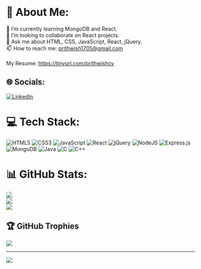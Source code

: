 # 💫 About Me:
🌱 I’m currently learning MongoDB and React.<br>👯 I’m looking to collaborate on React projects.<br>💬 Ask me about HTML, CSS, JavaScript, React, jQuery.<br>📫 How to reach me: prithwish1705@gmail.com<br><br>My Resume: https://tinyurl.com/prithwishcv


## 🌐 Socials:
[![LinkedIn](https://img.shields.io/badge/LinkedIn-%230077B5.svg?logo=linkedin&logoColor=white)](https://linkedin.com/in/prithwish17) 

# 💻 Tech Stack:
![HTML5](https://img.shields.io/badge/html5-%23E34F26.svg?style=for-the-badge&logo=html5&logoColor=white) 
![CSS3](https://img.shields.io/badge/css3-%231572B6.svg?style=for-the-badge&logo=css3&logoColor=white) 
![JavaScript](https://img.shields.io/badge/javascript-%23323330.svg?style=for-the-badge&logo=javascript&logoColor=%23F7DF1E)
![React](https://img.shields.io/badge/react-%2320232a.svg?style=for-the-badge&logo=react&logoColor=%2361DAFB) 
![jQuery](https://img.shields.io/badge/jquery-%230769AD.svg?style=for-the-badge&logo=jquery&logoColor=white) 
![NodeJS](https://img.shields.io/badge/node.js-6DA55F?style=for-the-badge&logo=node.js&logoColor=white) 
![Express.js](https://img.shields.io/badge/express.js-%23404d59.svg?style=for-the-badge&logo=express&logoColor=%2361DAFB) 
![MongoDB](https://img.shields.io/badge/MongoDB-%234ea94b.svg?style=for-the-badge&logo=mongodb&logoColor=white)
![Java](https://img.shields.io/badge/java-%23ED8B00.svg?style=for-the-badge&logo=java&logoColor=white) 
![C](https://img.shields.io/badge/c-%2300599C.svg?style=for-the-badge&logo=c&logoColor=white) 
![C++](https://img.shields.io/badge/c++-%2300599C.svg?style=for-the-badge&logo=c%2B%2B&logoColor=white) 

# 📊 GitHub Stats:
![](https://github-readme-stats.vercel.app/api?username=PrithwishSarkar&theme=dark&hide_border=false&include_all_commits=false&count_private=false)<br/>
![](https://github-readme-streak-stats.herokuapp.com/?user=PrithwishSarkar&theme=dark&hide_border=false)<br/>
![](https://github-readme-stats.vercel.app/api/top-langs/?username=PrithwishSarkar&theme=dark&hide_border=false&include_all_commits=false&count_private=false&layout=compact)

## 🏆 GitHub Trophies
![](https://github-profile-trophy.vercel.app/?username=PrithwishSarkar&theme=dracula&no-frame=false&no-bg=false&margin-w=4)

---
[![](https://visitcount.itsvg.in/api?id=PrithwishSarkar&icon=0&color=0)](https://visitcount.itsvg.in)

<!-- Proudly created with GPRM ( https://gprm.itsvg.in ) -->
